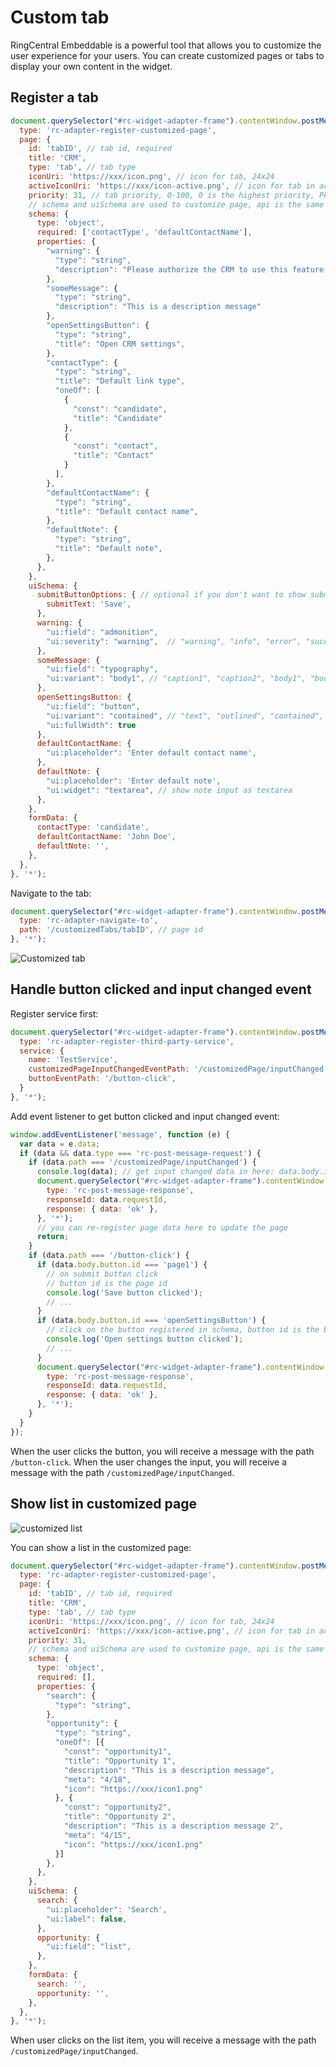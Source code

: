 # Custom tab

<!-- md:version 2.0.0 -->

RingCentral Embeddable is a powerful tool that allows you to customize the user experience for your users. You can create customized pages or tabs to display your own content in the widget.

## Register a tab

```js
document.querySelector("#rc-widget-adapter-frame").contentWindow.postMessage({
  type: 'rc-adapter-register-customized-page',
  page: {
    id: 'tabID', // tab id, required
    title: 'CRM',
    type: 'tab', // tab type
    iconUri: 'https://xxx/icon.png', // icon for tab, 24x24
    activeIconUri: 'https://xxx/icon-active.png', // icon for tab in active status, 24x24
    priority: 31, // tab priority, 0-100, 0 is the highest priority, Phone tab: 10, Text: 20, Fax: 30, Glip: 40, Contacts: 50, Video: 60, Settings: 70
    // schema and uiSchema are used to customize page, api is the same as [react-jsonschema-form](https://rjsf-team.github.io/react-jsonschema-form)
    schema: {
      type: 'object',
      required: ['contactType', 'defaultContactName'],
      properties: {
        "warning": {
          "type": "string",
          "description": "Please authorize the CRM to use this feature."
        },
        "someMessage": {
          "type": "string",
          "description": "This is a description message"
        },
        "openSettingsButton": {
          "type": "string",
          "title": "Open CRM settings",
        },
        "contactType": {
          "type": "string",
          "title": "Default link type",
          "oneOf": [
            {
              "const": "candidate",
              "title": "Candidate"
            },
            {
              "const": "contact",
              "title": "Contact"
            }
          ],
        },
        "defaultContactName": {
          "type": "string",
          "title": "Default contact name",
        },
        "defaultNote": {
          "type": "string",
          "title": "Default note",
        },
      },
    },
    uiSchema: {
      submitButtonOptions: { // optional if you don't want to show submit button
        submitText: 'Save',
      },
      warning: {
        "ui:field": "admonition",
        "ui:severity": "warning",  // "warning", "info", "error", "success"
      },
      someMessage: {
        "ui:field": "typography",
        "ui:variant": "body1", // "caption1", "caption2", "body1", "body2", "subheading2", "subheading1", "title2", "title1"
      },
      openSettingsButton: {
        "ui:field": "button",
        "ui:variant": "contained", // "text", "outlined", "contained", "plain"
        "ui:fullWidth": true
      },
      defaultContactName: {
        "ui:placeholder": 'Enter default contact name',
      },
      defaultNote: {
        "ui:placeholder": 'Enter default note',
        "ui:widget": "textarea", // show note input as textarea
      },
    },
    formData: {
      contactType: 'candidate',
      defaultContactName: 'John Doe',
      defaultNote: '',
    },
  },
}, '*');
```

Navigate to the tab:

```js
document.querySelector("#rc-widget-adapter-frame").contentWindow.postMessage({
  type: 'rc-adapter-navigate-to',
  path: '/customizedTabs/tabID', // page id
}, '*');
```

![Customized tab](https://github.com/ringcentral/ringcentral-embeddable/assets/7036536/3dfba67e-2422-41ec-98a3-43847de6396b)

## Handle button clicked and input changed event

Register service first:

```js
document.querySelector("#rc-widget-adapter-frame").contentWindow.postMessage({
  type: 'rc-adapter-register-third-party-service',
  service: {
    name: 'TestService',
    customizedPageInputChangedEventPath: '/customizedPage/inputChanged',
    buttonEventPath: '/button-click',
  }
}, '*');
```

Add event listener to get button clicked and input changed event:

```js
window.addEventListener('message', function (e) {
  var data = e.data;
  if (data && data.type === 'rc-post-message-request') {
    if (data.path === '/customizedPage/inputChanged') {
      console.log(data); // get input changed data in here: data.body.input
      document.querySelector("#rc-widget-adapter-frame").contentWindow.postMessage({
        type: 'rc-post-message-response',
        responseId: data.requestId,
        response: { data: 'ok' },
      }, '*');
      // you can re-register page data here to update the page
      return;
    }
    if (data.path === '/button-click') {
      if (data.body.button.id === 'page1') {
        // on submit button click
        // button id is the page id
        console.log('Save button clicked');
        // ...
      }
      if (data.body.button.id === 'openSettingsButton') {
        // click on the button registered in schema, button id is the button key
        console.log('Open settings button clicked');
        // ...
      }
      document.querySelector("#rc-widget-adapter-frame").contentWindow.postMessage({
        type: 'rc-post-message-response',
        responseId: data.requestId,
        response: { data: 'ok' },
      }, '*');
    }
  }
});
```

When the user clicks the button, you will receive a message with the path `/button-click`. When the user changes the input, you will receive a message with the path `/customizedPage/inputChanged`.

## Show list in customized page

![customized list](https://github.com/ringcentral/ringcentral-embeddable/assets/7036536/865e73e2-776b-4baf-87ed-fb52d965c84a)

You can show a list in the customized page:

```js
document.querySelector("#rc-widget-adapter-frame").contentWindow.postMessage({
  type: 'rc-adapter-register-customized-page',
  page: {
    id: 'tabID', // tab id, required
    title: 'CRM',
    type: 'tab', // tab type
    iconUri: 'https://xxx/icon.png', // icon for tab, 24x24
    activeIconUri: 'https://xxx/icon-active.png', // icon for tab in active status, 24x24
    priority: 31,
    // schema and uiSchema are used to customize page, api is the same as [react-jsonschema-form](https://rjsf-team.github.io/react-jsonschema-form)
    schema: {
      type: 'object',
      required: [],
      properties: {
        "search": {
          "type": "string",
        },
        "opportunity": {
          "type": "string",
          "oneOf": [{
            "const": "opportunity1",
            "title": "Opportunity 1",
            "description": "This is a description message",
            "meta": "4/18",
            "icon": "https://xxx/icon1.png"
          }, {
            "const": "opportunity2",
            "title": "Opportunity 2",
            "description": "This is a description message 2",
            "meta": "4/15",
            "icon": "https://xxx/icon1.png"
          }]
        },
      },
    },
    uiSchema: {
      search: {
        "ui:placeholder": 'Search',
        "ui:label": false,
      },
      opportunity: {
        "ui:field": "list",
      },
    },
    formData: {
      search: '',
      opportunity: '',
    },
  },
}, '*');
```

When user clicks on the list item, you will receive a message with the path `/customizedPage/inputChanged`.
